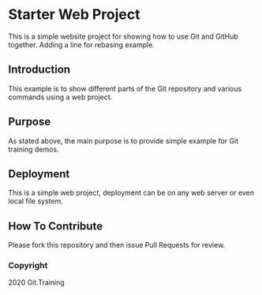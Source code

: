 # Starter Web Project

This is a simple website project for showing how to use Git and GitHub together. Adding a line for rebasing example.

## Introduction

This example is to show different parts of the Git repository and various commands using a web project. 

## Purpose

As stated above, the main purpose is to provide simple example for Git training demos.

## Deployment

This is a simple web project, deployment can be on any web server or even local file system.

## How To Contribute

Please fork this repository and then issue Pull Requests for review.

### Copyright

2020 Git.Training
